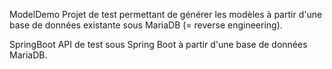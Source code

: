 ModelDemo
Projet de test permettant de générer les modèles à partir d'une base de données existante sous MariaDB (= reverse engineering).

SpringBoot
API de test sous Spring Boot à partir d'une base de données MariaDB.
